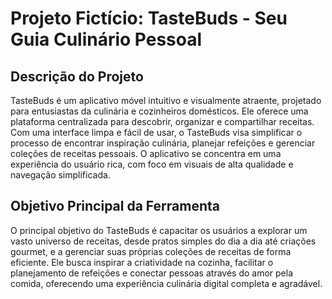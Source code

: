
# Projeto Fictício: TasteBuds - Seu Guia Culinário Pessoal

## Descrição do Projeto

TasteBuds é um aplicativo móvel intuitivo e visualmente atraente, projetado para entusiastas da culinária e cozinheiros domésticos. Ele oferece uma plataforma centralizada para descobrir, organizar e compartilhar receitas. Com uma interface limpa e fácil de usar, o TasteBuds visa simplificar o processo de encontrar inspiração culinária, planejar refeições e gerenciar coleções de receitas pessoais. O aplicativo se concentra em uma experiência do usuário rica, com foco em visuais de alta qualidade e navegação simplificada.




## Objetivo Principal da Ferramenta

O principal objetivo do TasteBuds é capacitar os usuários a explorar um vasto universo de receitas, desde pratos simples do dia a dia até criações gourmet, e a gerenciar suas próprias coleções de receitas de forma eficiente. Ele busca inspirar a criatividade na cozinha, facilitar o planejamento de refeições e conectar pessoas através do amor pela comida, oferecendo uma experiência culinária digital completa e agradável.

